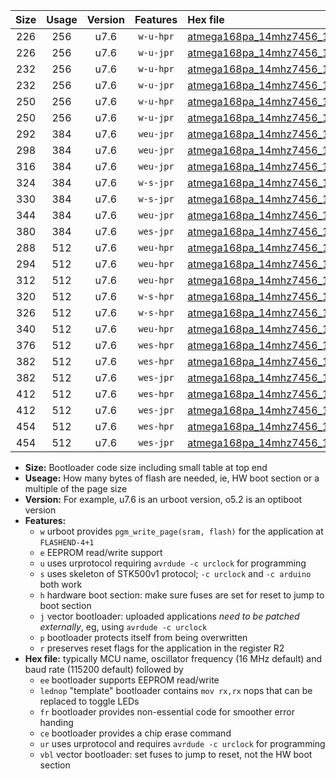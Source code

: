 |Size|Usage|Version|Features|Hex file|
|:-:|:-:|:-:|:-:|:--|
|226|256|u7.6|`w-u-hpr`|[atmega168pa_14mhz7456_115200bps_ur.hex](https://raw.githubusercontent.com/stefanrueger/urboot/main/atmega168pa_14mhz7456_115200bps_ur.hex)|
|226|256|u7.6|`w-u-jpr`|[atmega168pa_14mhz7456_115200bps_ur_vbl.hex](https://raw.githubusercontent.com/stefanrueger/urboot/main/atmega168pa_14mhz7456_115200bps_ur_vbl.hex)|
|232|256|u7.6|`w-u-hpr`|[atmega168pa_14mhz7456_115200bps_lednop_ur.hex](https://raw.githubusercontent.com/stefanrueger/urboot/main/atmega168pa_14mhz7456_115200bps_lednop_ur.hex)|
|232|256|u7.6|`w-u-jpr`|[atmega168pa_14mhz7456_115200bps_lednop_ur_vbl.hex](https://raw.githubusercontent.com/stefanrueger/urboot/main/atmega168pa_14mhz7456_115200bps_lednop_ur_vbl.hex)|
|250|256|u7.6|`w-u-hpr`|[atmega168pa_14mhz7456_115200bps_lednop_fr_ur.hex](https://raw.githubusercontent.com/stefanrueger/urboot/main/atmega168pa_14mhz7456_115200bps_lednop_fr_ur.hex)|
|250|256|u7.6|`w-u-jpr`|[atmega168pa_14mhz7456_115200bps_lednop_fr_ur_vbl.hex](https://raw.githubusercontent.com/stefanrueger/urboot/main/atmega168pa_14mhz7456_115200bps_lednop_fr_ur_vbl.hex)|
|292|384|u7.6|`weu-jpr`|[atmega168pa_14mhz7456_115200bps_ee_ur_vbl.hex](https://raw.githubusercontent.com/stefanrueger/urboot/main/atmega168pa_14mhz7456_115200bps_ee_ur_vbl.hex)|
|298|384|u7.6|`weu-jpr`|[atmega168pa_14mhz7456_115200bps_ee_lednop_ur_vbl.hex](https://raw.githubusercontent.com/stefanrueger/urboot/main/atmega168pa_14mhz7456_115200bps_ee_lednop_ur_vbl.hex)|
|316|384|u7.6|`weu-jpr`|[atmega168pa_14mhz7456_115200bps_ee_lednop_fr_ur_vbl.hex](https://raw.githubusercontent.com/stefanrueger/urboot/main/atmega168pa_14mhz7456_115200bps_ee_lednop_fr_ur_vbl.hex)|
|324|384|u7.6|`w-s-jpr`|[atmega168pa_14mhz7456_115200bps_vbl.hex](https://raw.githubusercontent.com/stefanrueger/urboot/main/atmega168pa_14mhz7456_115200bps_vbl.hex)|
|330|384|u7.6|`w-s-jpr`|[atmega168pa_14mhz7456_115200bps_lednop_vbl.hex](https://raw.githubusercontent.com/stefanrueger/urboot/main/atmega168pa_14mhz7456_115200bps_lednop_vbl.hex)|
|344|384|u7.6|`weu-jpr`|[atmega168pa_14mhz7456_115200bps_ee_lednop_fr_ce_ur_vbl.hex](https://raw.githubusercontent.com/stefanrueger/urboot/main/atmega168pa_14mhz7456_115200bps_ee_lednop_fr_ce_ur_vbl.hex)|
|380|384|u7.6|`wes-jpr`|[atmega168pa_14mhz7456_115200bps_ee_vbl.hex](https://raw.githubusercontent.com/stefanrueger/urboot/main/atmega168pa_14mhz7456_115200bps_ee_vbl.hex)|
|288|512|u7.6|`weu-hpr`|[atmega168pa_14mhz7456_115200bps_ee_ur.hex](https://raw.githubusercontent.com/stefanrueger/urboot/main/atmega168pa_14mhz7456_115200bps_ee_ur.hex)|
|294|512|u7.6|`weu-hpr`|[atmega168pa_14mhz7456_115200bps_ee_lednop_ur.hex](https://raw.githubusercontent.com/stefanrueger/urboot/main/atmega168pa_14mhz7456_115200bps_ee_lednop_ur.hex)|
|312|512|u7.6|`weu-hpr`|[atmega168pa_14mhz7456_115200bps_ee_lednop_fr_ur.hex](https://raw.githubusercontent.com/stefanrueger/urboot/main/atmega168pa_14mhz7456_115200bps_ee_lednop_fr_ur.hex)|
|320|512|u7.6|`w-s-hpr`|[atmega168pa_14mhz7456_115200bps.hex](https://raw.githubusercontent.com/stefanrueger/urboot/main/atmega168pa_14mhz7456_115200bps.hex)|
|326|512|u7.6|`w-s-hpr`|[atmega168pa_14mhz7456_115200bps_lednop.hex](https://raw.githubusercontent.com/stefanrueger/urboot/main/atmega168pa_14mhz7456_115200bps_lednop.hex)|
|340|512|u7.6|`weu-hpr`|[atmega168pa_14mhz7456_115200bps_ee_lednop_fr_ce_ur.hex](https://raw.githubusercontent.com/stefanrueger/urboot/main/atmega168pa_14mhz7456_115200bps_ee_lednop_fr_ce_ur.hex)|
|376|512|u7.6|`wes-hpr`|[atmega168pa_14mhz7456_115200bps_ee.hex](https://raw.githubusercontent.com/stefanrueger/urboot/main/atmega168pa_14mhz7456_115200bps_ee.hex)|
|382|512|u7.6|`wes-hpr`|[atmega168pa_14mhz7456_115200bps_ee_lednop.hex](https://raw.githubusercontent.com/stefanrueger/urboot/main/atmega168pa_14mhz7456_115200bps_ee_lednop.hex)|
|382|512|u7.6|`wes-jpr`|[atmega168pa_14mhz7456_115200bps_ee_lednop_vbl.hex](https://raw.githubusercontent.com/stefanrueger/urboot/main/atmega168pa_14mhz7456_115200bps_ee_lednop_vbl.hex)|
|412|512|u7.6|`wes-hpr`|[atmega168pa_14mhz7456_115200bps_ee_lednop_fr.hex](https://raw.githubusercontent.com/stefanrueger/urboot/main/atmega168pa_14mhz7456_115200bps_ee_lednop_fr.hex)|
|412|512|u7.6|`wes-jpr`|[atmega168pa_14mhz7456_115200bps_ee_lednop_fr_vbl.hex](https://raw.githubusercontent.com/stefanrueger/urboot/main/atmega168pa_14mhz7456_115200bps_ee_lednop_fr_vbl.hex)|
|454|512|u7.6|`wes-hpr`|[atmega168pa_14mhz7456_115200bps_ee_lednop_fr_ce.hex](https://raw.githubusercontent.com/stefanrueger/urboot/main/atmega168pa_14mhz7456_115200bps_ee_lednop_fr_ce.hex)|
|454|512|u7.6|`wes-jpr`|[atmega168pa_14mhz7456_115200bps_ee_lednop_fr_ce_vbl.hex](https://raw.githubusercontent.com/stefanrueger/urboot/main/atmega168pa_14mhz7456_115200bps_ee_lednop_fr_ce_vbl.hex)|

- **Size:** Bootloader code size including small table at top end
- **Useage:** How many bytes of flash are needed, ie, HW boot section or a multiple of the page size
- **Version:** For example, u7.6 is an urboot version, o5.2 is an optiboot version
- **Features:**
  + `w` urboot provides `pgm_write_page(sram, flash)` for the application at `FLASHEND-4+1`
  + `e` EEPROM read/write support
  + `u` uses urprotocol requiring `avrdude -c urclock` for programming
  + `s` uses skeleton of STK500v1 protocol; `-c urclock` and `-c arduino` both work
  + `h` hardware boot section: make sure fuses are set for reset to jump to boot section
  + `j` vector bootloader: uploaded applications *need to be patched externally*, eg, using `avrdude -c urclock`
  + `p` bootloader protects itself from being overwritten
  + `r` preserves reset flags for the application in the register R2
- **Hex file:** typically MCU name, oscillator frequency (16 MHz default) and baud rate (115200 default) followed by
  + `ee` bootloader supports EEPROM read/write
  + `lednop` "template" bootloader contains `mov rx,rx` nops that can be replaced to toggle LEDs
  + `fr` bootloader provides non-essential code for smoother error handing
  + `ce` bootloader provides a chip erase command
  + `ur` uses urprotocol and requires `avrdude -c urclock` for programming
  + `vbl` vector bootloader: set fuses to jump to reset, not the HW boot section
